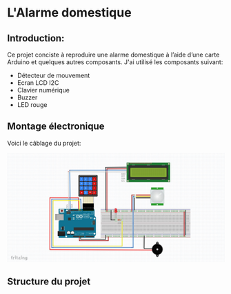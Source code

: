 # L'Alarme domestique

## Introduction: 
Ce projet conciste à reproduire une alarme domestique à l’aide d’une carte Arduino et quelques autres composants. J'ai utilisé les composants suivant:
* Détecteur de mouvement
* Ecran LCD I2C
* Clavier numérique
* Buzzer
* LED rouge

## Montage électronique
Voici le câblage du projet:

![](cablage_alarme.JPG)

## Structure du projet


